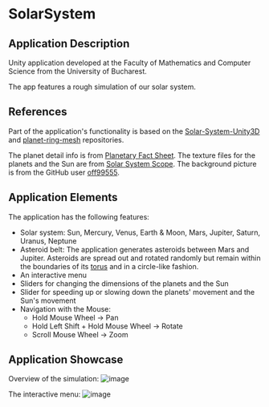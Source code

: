 # SolarSystem

## Application Description

Unity application developed at the Faculty of Mathematics and Computer Science from the University of Bucharest.

The app features a rough simulation of our solar system.

## References

Part of the application's functionality is based on the [Solar-System-Unity3D](https://github.com/PatwinchIR/Solar-System-Unity3D) and [planet-ring-mesh](https://github.com/boardtobits/planet-ring-mesh) repositories.

The planet detail info is from [Planetary Fact Sheet](https://nssdc.gsfc.nasa.gov/planetary/factsheet/). The texture files for the planets and the Sun are from [Solar System Scope](https://www.solarsystemscope.com/textures/). The background picture is from the GitHub user [off99555](https://github.com/off99555/Solar-System-Simulation/tree/master/Assets/SolarSystemAssets/Materials).

## Application Elements

The application has the following features:
* Solar system: Sun, Mercury, Venus, Earth & Moon, Mars, Jupiter, Saturn, Uranus, Neptune
* Asteroid belt: The application generates asteroids between Mars and Jupiter. Asteroids are spread out and rotated randomly but remain within the boundaries of its [torus](https://en.wikipedia.org/wiki/Torus) and in a circle-like fashion.
* An interactive menu
* Sliders for changing the dimensions of the planets and the Sun
* Slider for speeding up or slowing down the planets' movement and the Sun's movement
* Navigation with the Mouse:
  * Hold Mouse Wheel -> Pan
  * Hold Left Shift + Hold Mouse Wheel -> Rotate
  * Scroll Mouse Wheel -> Zoom
  

## Application Showcase

Overview of the simulation:
![image](https://github.com/alexsasu/SolarSystem/assets/87432371/e3a34bcd-04d6-441f-b2c7-d6e62a758cb2)

The interactive menu:
![image](https://github.com/alexsasu/SolarSystem/assets/87432371/95a97cc2-a123-4cc4-9f5f-e7385064d151)
